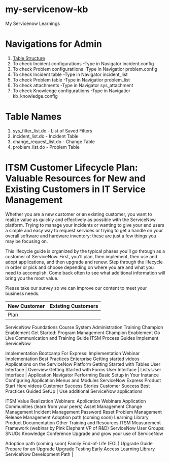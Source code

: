 # my-servicenow-kb
My Servicenow Learnings


# Navigations for Admin
1. [Table Structure](https://portlandgeneraltest.service-now.com/table_columns.do)
2. To check Incident configurations -Type in Navigator incident.config
3. To check Problem configuratiions -Type in Navigatior problem.config
4. To check Incident table -Type in Navigator incident_list
5. To check Problem table -Type in Navigatior problem_list
6. To check attachments -Type in Navigator sys_attachment
7. To check Knowledge configuratiions -Type in Navigatior kb_knowledge.config

# Table Names
1. sys_filter_list.do - List of Saved Filters
2. incident_list.do - Incident Table
3. change_request_list.do - Change Table
4. problem_list.do - Problem Table

# ITSM Customer Lifecycle Plan: Valuable Resources for New and Existing Customers in IT Service Management
Whether you are a new customer or an existing customer, you want to realize value as quickly and effectively as possible with the ServiceNow platform.   Trying to manage your incidents or wanting to give your end users a simple and easy way to request services or trying to get a handle on your overall software and hardware inventory:   these are just a few things you may be focusing on.

This lifecycle guide is organized by the typical phases you'll go through as a customer of ServiceNow.   First, you'll plan, then implement, then use and adopt applications, and then upgrade and renew. Step through the lifecycle in order or pick and choose depending on where you are and what you need to accomplish. Come back often to see what additional information will bring you the most value.

Please take our survey so we can improve our content to meet your business needs.

| New Customer | Existing Customers | 
| --- |  --- | 
| Plan

ServiceNow Foundations Course
System Administration Training
Champion Enablement Get Started:   Program Management
Champion Enablement Go Live Communication and Training Guide
ITSM Process Guides
Implement ServiceNow

Implementation Bootcamp
For Express: Implementation Webinar
Implementation Best Practices
Enterprise Getting started videos
Applications on the ServiceNow Platform
Getting Started with Tables
User Interface | Overview
Getting Started with Forms
User Interface | Lists
User Interface | Application Navigator
Performing Basic Setup in Your Instance
Configuring Application Menus and Modules
ServiceNow Express Product Start Here videos
Customer Success Stories
Customer Success Best Practices
Guided SetUp
|
Use additional ServiceNow applications

ITSM Value Realization Webinars:   Application Webinars
Application Communities (learn from your peers)
Asset Management
Change Management
Incident Management
Password Reset
Problem Management
Release Management
Adoption path (coming soon)
Learning Library
Product Documentation
Other Training and Resources
ITSM Measurement Framework   (webinar by Pink Elephant VP of R&D)
ServiceNow User Groups: SNUGs
Knowledge Conference
Upgrade and grow your use of ServiceNow

Adoption path (coming soon)
Family End-of-Life (EOL) Upgrade Guide
Prepare for an Upgrade
Upgrade Testing
Early Access
Learning Library
ServiceNow Development Path
|
